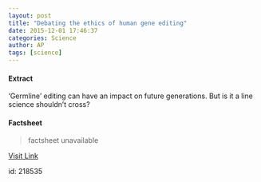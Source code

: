 ```yaml
---
layout: post
title: "Debating the ethics of human gene editing"
date: 2015-12-01 17:46:37
categories: Science
author: AP
tags: [science]
---
```



#### Extract
>
‘Germline’ editing can have an impact on future generations. But is it a line science shouldn’t cross? 

#### Factsheet
>factsheet unavailable

[Visit Link](http://www.thehindu.com/sci-tech/science/debating-the-ethics-of-human-gene-editing/article7937779.ece?utm_source=RSS_Feed&utm_medium=RSS&utm_campaign=RSS_Syndication)

id:  218535
